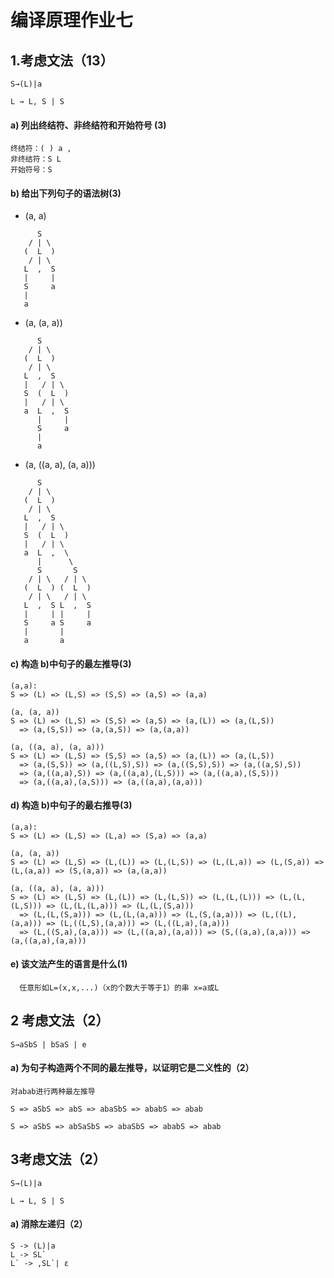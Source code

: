 # 编译原理作业七

## 1.考虑文法（13）

    S→(L)|a

    L → L, S | S

#### a) 列出终结符、非终结符和开始符号 (3)
    终结符：( ) a ,
    非终结符：S L
    开始符号：S

#### b) 给出下列句子的语法树(3)

*   (a, a)
```
      S
    / | \
   (  L  )
    / | \
   L  ,  S
   |     |
   S     a
   |
   a
```

*   (a, (a, a))
```
      S
    / | \
   (  L  )
    / | \
   L  ,  S
   |   / | \
   S  (  L  )
   |   / | \
   a  L  ,  S
      |     |
      S     a
      |
      a
```

*   (a, ((a, a), (a, a)))

```
      S
    / | \
   (  L  )
    / | \
   L  ,  S
   |   / | \
   S  (  L  )
   |   / | \
   a  L  ,  \
      |      \
      S       S
    / | \   / | \
   (  L  ) (  L  )
    / | \   / | \
   L  ,  S L  ,  S
   |     | |     |
   S     a S     a
   |       |
   a       a
```

#### c) 构造 b)中句子的最左推导(3)
```
(a,a):
S => (L) => (L,S) => (S,S) => (a,S) => (a,a)
```
```
(a, (a, a))
S => (L) => (L,S) => (S,S) => (a,S) => (a,(L)) => (a,(L,S))
  => (a,(S,S)) => (a,(a,S)) => (a,(a,a))
```
```
(a, ((a, a), (a, a)))
S => (L) => (L,S) => (S,S) => (a,S) => (a,(L)) => (a,(L,S))
  => (a,(S,S)) => (a,((L,S),S)) => (a,((S,S),S)) => (a,((a,S),S))
  => (a,((a,a),S)) => (a,((a,a),(L,S))) => (a,((a,a),(S,S)))
  => (a,((a,a),(a,S))) => (a,((a,a),(a,a)))
```
#### d)  构造 b)中句子的最右推导(3)
```
(a,a):
S => (L) => (L,S) => (L,a) => (S,a) => (a,a)
```
```
(a, (a, a))
S => (L) => (L,S) => (L,(L)) => (L,(L,S)) => (L,(L,a)) => (L,(S,a)) => (L,(a,a)) => (S,(a,a)) => (a,(a,a))
```
```
(a, ((a, a), (a, a)))
S => (L) => (L,S) => (L,(L)) => (L,(L,S)) => (L,(L,(L))) => (L,(L,(L,S))) => (L,(L,(L,a))) => (L,(L,(S,a)))
  => (L,(L,(S,a))) => (L,(L,(a,a))) => (L,(S,(a,a))) => (L,((L),(a,a))) => (L,((L,S),(a,a))) => (L,((L,a),(a,a)))
  => (L,((S,a),(a,a))) => (L,((a,a),(a,a))) => (S,((a,a),(a,a))) => (a,((a,a),(a,a)))
```

#### e)  该文法产生的语言是什么(1)
```
  任意形如L=(x,x,...)（x的个数大于等于1）的串 x=a或L
```

## 2 考虑文法（2）
    S→aSbS | bSaS | e
#### a) 为句子构造两个不同的最左推导，以证明它是二义性的（2）
```
对abab进行两种最左推导

S => aSbS => abS => abaSbS => ababS => abab

S => aSbS => abSaSbS => abaSbS => ababS => abab
```

## 3考虑文法（2）

    S→(L)|a

    L → L, S | S

#### a) 消除左递归（2）
```
S -> (L)|a
L -> SL`
L` -> ,SL`| ε
```
